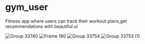 # gym_user

Fitness app where users can track their workout plans,get recommendations with beautiful ui


![Group 33740](https://user-images.githubusercontent.com/62958353/230867628-45a624a7-e6f3-463f-b88c-7f406ce36e3f.png)
![Frame 180](https://user-images.githubusercontent.com/62958353/230867974-ae4bfc76-09b3-4fb6-903a-69611e7c8e03.png)
![Group 33754](https://user-images.githubusercontent.com/62958353/230868300-ef7ef356-7c25-41aa-b00c-8517dfd452f1.png)
![Group 33753 (1)](https://user-images.githubusercontent.com/62958353/230868336-3937d098-849f-4c6f-9ec7-9dad7e703158.png)
